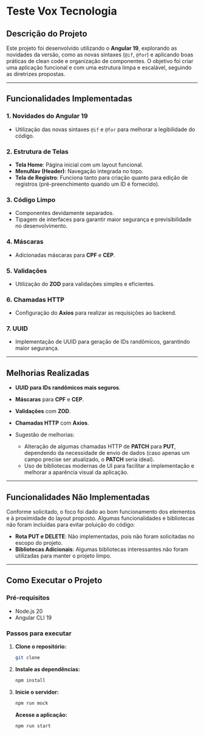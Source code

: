 # Teste Vox Tecnologia

## Descrição do Projeto

Este projeto foi desenvolvido utilizando o **Angular 19**, explorando as novidades da versão, como as novas sintaxes (`@if`, `@for`) e aplicando boas práticas de clean code e organização de componentes. O objetivo foi criar uma aplicação funcional e com uma estrutura limpa e escalável, seguindo as diretrizes propostas.

---

## Funcionalidades Implementadas

### 1. **Novidades do Angular 19**

- Utilização das novas sintaxes `@if` e `@for` para melhorar a legibilidade do código.

### 2. **Estrutura de Telas**

- **Tela Home**: Página inicial com um layout funcional.
- **MenuNav (Header)**: Navegação integrada no topo.
- **Tela de Registro**: Funciona tanto para criação quanto para edição de registros (pré-preenchimento quando um ID é fornecido).

### 3. **Código Limpo**

- Componentes devidamente separados.
- Tipagem de interfaces para garantir maior segurança e previsibilidade no desenvolvimento.

### 4. **Máscaras**

- Adicionadas máscaras para **CPF** e **CEP**.

### 5. **Validações**

- Utilização do **ZOD** para validações simples e eficientes.

### 6. **Chamadas HTTP**

- Configuração do **Axios** para realizar as requisições ao backend.

### 7. **UUID**

- Implementação de UUID para geração de IDs randômicos, garantindo maior segurança.

---

## Melhorias Realizadas

- **UUID para IDs randômicos mais seguros**.
- **Máscaras** para **CPF** e **CEP**.
- **Validações** com **ZOD**.
- **Chamadas HTTP** com **Axios**.

- Sugestão de melhorias:
  - Alteração de algumas chamadas HTTP de **PATCH** para **PUT**, dependendo da necessidade de envio de dados (caso apenas um campo precise ser atualizado, o **PATCH** seria ideal).
  - Uso de bibliotecas modernas de UI para facilitar a implementação e melhorar a aparência visual da aplicação.

---

## Funcionalidades Não Implementadas

Conforme solicitado, o foco foi dado ao bom funcionamento dos elementos e à proximidade do layout proposto. Algumas funcionalidades e bibliotecas não foram incluídas para evitar poluição do código:

- **Rota PUT e DELETE**: Não implementadas, pois não foram solicitadas no escopo do projeto.
- **Bibliotecas Adicionais**: Algumas bibliotecas interessantes não foram utilizadas para manter o projeto limpo.

---

## Como Executar o Projeto

### Pré-requisitos

- Node.js 20
- Angular CLI 19

### Passos para executar

1. **Clone o repositório:**

   ```bash
   git clone
   ```

2. **Instale as dependências:**

   ```bash
   npm install
   ```

3. **Inicie o servidor:**

   ```bash
   npm run mock
   ```

   **Acesse a aplicação:**

   ```bash
   npm run start
   ```
